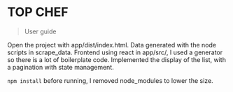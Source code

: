 # TOP CHEF

> User guide

Open the project with app/dist/index.html.
Data generated with the node scripts in scrape_data.
Frontend using react in app/src/, I used a generator so there is a lot of boilerplate code.
Implemented the display of the list, with a pagination with state management.

`npm install` before running, I removed node_modules to lower the size.